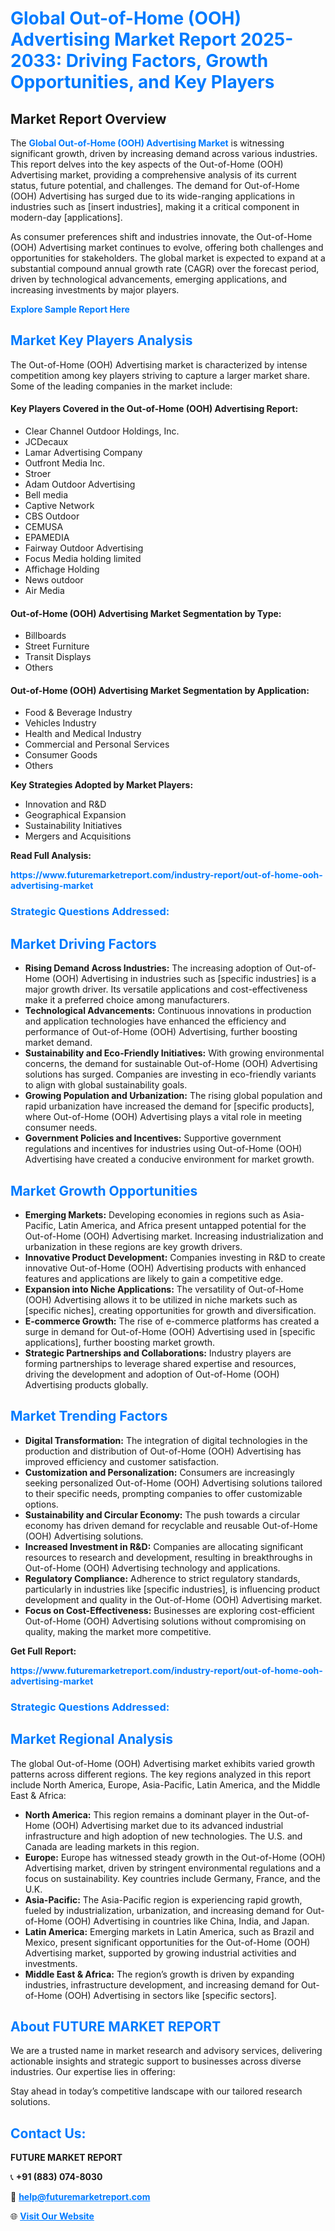 <h1 style="color: #007BFF;">Global Out-of-Home (OOH) Advertising Market Report 2025-2033: Driving Factors, Growth Opportunities, and Key Players</h1>

<section id="overview">
<h2>Market Report Overview</h2>
<p>The <a href="https://www.futuremarketreport.com/industry-report/out-of-home-ooh-advertising-market" style="color: #007BFF; text-decoration: none;"><strong>Global Out-of-Home (OOH) Advertising Market</strong></a> is witnessing significant growth, driven by increasing demand across various industries. This report delves into the key aspects of the Out-of-Home (OOH) Advertising market, providing a comprehensive analysis of its current status, future potential, and challenges. The demand for Out-of-Home (OOH) Advertising has surged due to its wide-ranging applications in industries such as [insert industries], making it a critical component in modern-day [applications].</p>
<p>As consumer preferences shift and industries innovate, the Out-of-Home (OOH) Advertising market continues to evolve, offering both challenges and opportunities for stakeholders. The global market is expected to expand at a substantial compound annual growth rate (CAGR) over the forecast period, driven by technological advancements, emerging applications, and increasing investments by major players.</p>
</section>

<section id="overview">
<p><a href="https://www.futuremarketreport.com/request-sample/reportId=102206" style="color: #007BFF; text-decoration: none;"><strong>Explore Sample Report Here</strong></a></p>
</section>

<section id="key-players">
<h2 style="color: #007BFF;">Market Key Players Analysis</h2>
<p>The Out-of-Home (OOH) Advertising market is characterized by intense competition among key players striving to capture a larger market share. Some of the leading companies in the market include:</p>
<h4>Key Players Covered in the Out-of-Home (OOH) Advertising Report:</h4>
<ul><li>Clear Channel Outdoor Holdings, Inc.</li><li>JCDecaux</li><li>Lamar Advertising Company</li><li>Outfront Media Inc.</li><li>Stroer</li><li>Adam Outdoor Advertising</li><li>Bell media</li><li>Captive Network</li><li>CBS Outdoor</li><li>CEMUSA</li><li>EPAMEDIA</li><li>Fairway Outdoor Advertising</li><li>Focus Media holding limited</li><li>Affichage Holding</li><li>News outdoor</li><li>Air Media</li></ul>
<h4>Out-of-Home (OOH) Advertising Market Segmentation by Type:</h4>
<ul><li>Billboards</li><li>Street Furniture</li><li>Transit Displays</li><li>Others</li></ul>

<h4>Out-of-Home (OOH) Advertising Market Segmentation by Application:</h4>
<ul><li>Food &amp; Beverage Industry</li><li>Vehicles Industry</li><li>Health and Medical Industry</li><li>Commercial and Personal Services</li><li>Consumer Goods</li><li>Others</li></ul>
<p><strong>Key Strategies Adopted by Market Players:</strong></p>
<ul>
<li>Innovation and R&D</li>
<li>Geographical Expansion</li>
<li>Sustainability Initiatives</li>
<li>Mergers and Acquisitions</li>
</ul>
</section>

<section>
<p><strong>Read Full Analysis: </strong></p><a href="https://www.futuremarketreport.com/industry-report/out-of-home-ooh-advertising-market" style="color: #007BFF; text-decoration: none;"><strong>https://www.futuremarketreport.com/industry-report/out-of-home-ooh-advertising-market</strong></a>
<h3 style="color: #007BFF;">Strategic Questions Addressed:</h3>
</section>

<section id="driving-factors">
<h2 style="color: #007BFF;">Market Driving Factors</h2>
<ul>
<li><strong>Rising Demand Across Industries:</strong> The increasing adoption of Out-of-Home (OOH) Advertising in industries such as [specific industries] is a major growth driver. Its versatile applications and cost-effectiveness make it a preferred choice among manufacturers.</li>
<li><strong>Technological Advancements:</strong> Continuous innovations in production and application technologies have enhanced the efficiency and performance of Out-of-Home (OOH) Advertising, further boosting market demand.</li>
<li><strong>Sustainability and Eco-Friendly Initiatives:</strong> With growing environmental concerns, the demand for sustainable Out-of-Home (OOH) Advertising solutions has surged. Companies are investing in eco-friendly variants to align with global sustainability goals.</li>
<li><strong>Growing Population and Urbanization:</strong> The rising global population and rapid urbanization have increased the demand for [specific products], where Out-of-Home (OOH) Advertising plays a vital role in meeting consumer needs.</li>
<li><strong>Government Policies and Incentives:</strong> Supportive government regulations and incentives for industries using Out-of-Home (OOH) Advertising have created a conducive environment for market growth.</li>
</ul>
</section>

<section id="growth-opportunities">
<h2 style="color: #007BFF;">Market Growth Opportunities</h2>
<ul>
<li><strong>Emerging Markets:</strong> Developing economies in regions such as Asia-Pacific, Latin America, and Africa present untapped potential for the Out-of-Home (OOH) Advertising market. Increasing industrialization and urbanization in these regions are key growth drivers.</li>
<li><strong>Innovative Product Development:</strong> Companies investing in R&D to create innovative Out-of-Home (OOH) Advertising products with enhanced features and applications are likely to gain a competitive edge.</li>
<li><strong>Expansion into Niche Applications:</strong> The versatility of Out-of-Home (OOH) Advertising allows it to be utilized in niche markets such as [specific niches], creating opportunities for growth and diversification.</li>
<li><strong>E-commerce Growth:</strong> The rise of e-commerce platforms has created a surge in demand for Out-of-Home (OOH) Advertising used in [specific applications], further boosting market growth.</li>
<li><strong>Strategic Partnerships and Collaborations:</strong> Industry players are forming partnerships to leverage shared expertise and resources, driving the development and adoption of Out-of-Home (OOH) Advertising products globally.</li>
</ul>
</section>

<section id="trending-factors">
<h2 style="color: #007BFF;">Market Trending Factors</h2>
<ul>
<li><strong>Digital Transformation:</strong> The integration of digital technologies in the production and distribution of Out-of-Home (OOH) Advertising has improved efficiency and customer satisfaction.</li>
<li><strong>Customization and Personalization:</strong> Consumers are increasingly seeking personalized Out-of-Home (OOH) Advertising solutions tailored to their specific needs, prompting companies to offer customizable options.</li>
<li><strong>Sustainability and Circular Economy:</strong> The push towards a circular economy has driven demand for recyclable and reusable Out-of-Home (OOH) Advertising solutions.</li>
<li><strong>Increased Investment in R&D:</strong> Companies are allocating significant resources to research and development, resulting in breakthroughs in Out-of-Home (OOH) Advertising technology and applications.</li>
<li><strong>Regulatory Compliance:</strong> Adherence to strict regulatory standards, particularly in industries like [specific industries], is influencing product development and quality in the Out-of-Home (OOH) Advertising market.</li>
<li><strong>Focus on Cost-Effectiveness:</strong> Businesses are exploring cost-efficient Out-of-Home (OOH) Advertising solutions without compromising on quality, making the market more competitive.</li>
</ul>
</section>

<section>
<p><strong>Get Full Report: </strong></p><a href="https://www.futuremarketreport.com/industry-report/out-of-home-ooh-advertising-market" style="color: #007BFF; text-decoration: none;"><strong>https://www.futuremarketreport.com/industry-report/out-of-home-ooh-advertising-market</strong></a>
<h3 style="color: #007BFF;">Strategic Questions Addressed:</h3>
</section>


<section id="regional-analysis">
<h2 style="color: #007BFF;">Market Regional Analysis</h2>
<p>The global Out-of-Home (OOH) Advertising market exhibits varied growth patterns across different regions. The key regions analyzed in this report include North America, Europe, Asia-Pacific, Latin America, and the Middle East & Africa:</p>
<ul>
<li><strong>North America:</strong> This region remains a dominant player in the Out-of-Home (OOH) Advertising market due to its advanced industrial infrastructure and high adoption of new technologies. The U.S. and Canada are leading markets in this region.</li>
<li><strong>Europe:</strong> Europe has witnessed steady growth in the Out-of-Home (OOH) Advertising market, driven by stringent environmental regulations and a focus on sustainability. Key countries include Germany, France, and the U.K.</li>
<li><strong>Asia-Pacific:</strong> The Asia-Pacific region is experiencing rapid growth, fueled by industrialization, urbanization, and increasing demand for Out-of-Home (OOH) Advertising in countries like China, India, and Japan.</li>
<li><strong>Latin America:</strong> Emerging markets in Latin America, such as Brazil and Mexico, present significant opportunities for the Out-of-Home (OOH) Advertising market, supported by growing industrial activities and investments.</li>
<li><strong>Middle East & Africa:</strong> The region’s growth is driven by expanding industries, infrastructure development, and increasing demand for Out-of-Home (OOH) Advertising in sectors like [specific sectors].</li>
</ul>
</section>

<footer>
<h2 style="color: #007BFF;">About FUTURE MARKET REPORT</h2>
<p>We are a trusted name in market research and advisory services, delivering actionable insights and strategic support to businesses across diverse industries. Our expertise lies in offering:</p>

<p>Stay ahead in today’s competitive landscape with our tailored research solutions.</p>

<h2 style="color: #007BFF;">Contact Us:</h2>
<p><strong>FUTURE MARKET REPORT</strong></p>
<p>📞 <strong>+91 (883) 074-8030</strong></p>
<p>📧 <strong><a href="mailto:help@futuremarketreport.com" style="color: #007BFF;">help@futuremarketreport.com</a></strong></p>
<p>🌐 <strong><a href="https://www.futuremarketreport.com/" style="color: #007BFF;">Visit Our Website</a></strong></p>
</footer>